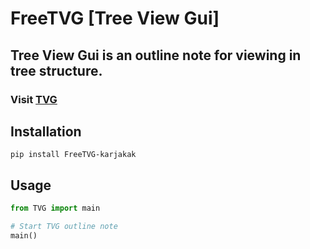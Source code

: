 # FreeTVG [Tree View Gui]
[md-pypi]: https://pypi.org/project/FreeTVG-karjakak/

## **Tree View Gui is an outline note for viewing in tree structure.**
### **Visit [TVG](https://treeviewgui.work)**
## Installation
```pip install FreeTVG-karjakak```
## Usage
```Python
from TVG import main

# Start TVG outline note
main()
```